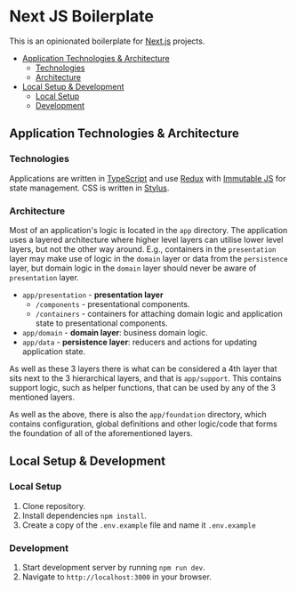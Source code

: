 # Next JS Boilerplate

This is an opinionated boilerplate for [Next.js](https://nextjs.org) projects.

- [Application Technologies & Architecture](#application-technologies--architecture)
    - [Technologies](#technologies)
    - [Architecture](#architecture)
- [Local Setup & Development](#local-setup--development)
    - [Local Setup](#local-setup)
    - [Development](#development)

## Application Technologies & Architecture

### Technologies

Applications are written in [TypeScript](https://www.typescriptlang.org) and use [Redux](https://github.com/reduxjs/react-redux) with [Immutable JS](https://immutable-js.github.io/immutable-js) for state management. CSS is written in [Stylus](http://stylus-lang.com).

### Architecture

Most of an application's logic is located in the `app` directory. The application uses a layered architecture where higher level layers can utilise lower level layers, but not the other way around. E.g., containers in the `presentation` layer may make use of logic in the `domain` layer or data from the `persistence` layer, but domain logic in the `domain` layer should never be aware of `presentation` layer.

- `app/presentation` - **presentation layer**
    - `/components` - presentational components.
    - `/containers` - containers for attaching domain logic and application state to presentational components.
- `app/domain` - **domain layer**: business domain logic.
- `app/data` - **persistence layer**: reducers and actions for updating application state.

As well as these 3 layers there is what can be considered a 4th layer that sits next to the 3 hierarchical layers, and that is `app/support`. This contains support logic, such as helper functions, that can be used by any of the 3 mentioned layers.

As well as the above, there is also the `app/foundation` directory, which contains configuration, global definitions and other logic/code that forms the foundation of all of the aforementioned layers.

## Local Setup & Development

### Local Setup

1. Clone repository.
2. Install dependencies `npm install`.
3. Create a copy of the `.env.example` file and name it `.env.example`

### Development

1. Start development server by running `npm run dev`.
2. Navigate to `http://localhost:3000` in your browser.